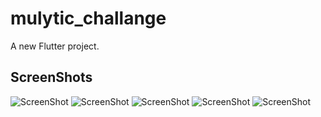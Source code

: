 # mulytic_challange

A new Flutter project.

## ScreenShots
<!-- show images located in assets/images folder -->
![ScreenShot](assets/images/1.png)
![ScreenShot](assets/images/2.png)
![ScreenShot](assets/images/3.png)
![ScreenShot](assets/images/4.png)
![ScreenShot](assets/images/5.png)

 


